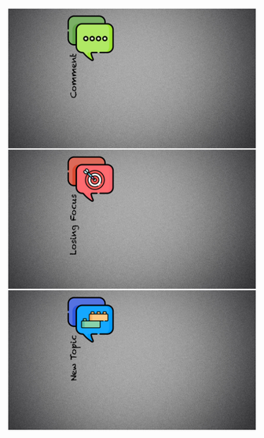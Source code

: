![comment](video-call-backgrounds/meeting-icons-background-comment.png)
![losing focus](video-call-backgrounds/meeting-icons-background-losing-focus.png)
![new topic](video-call-backgrounds/meeting-icons-background-new-topic.png)
